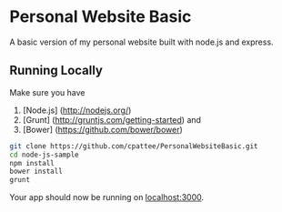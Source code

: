 # Personal Website Basic

A basic version of my personal website built with node.js and express.

## Running Locally

Make sure you have   
1. [Node.js] (http://nodejs.org/)    
2. [Grunt] (http://gruntjs.com/getting-started) and   
3. [Bower] (https://github.com/bower/bower)   


```sh
git clone https://github.com/cpattee/PersonalWebsiteBasic.git 
cd node-js-sample
npm install
bower install
grunt
```

Your app should now be running on [localhost:3000](http://localhost:3000/).
